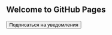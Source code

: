 ## Welcome to GitHub Pages

<script src="https://pxl.denis-kolesnik.dev.altkraft.com/ak_container.js?id=MXw5" ></script>


<button id="init_sub">Подписаться на уведомления</button>
 
<script>
    document.getElementById('init_sub').addEventListener('click', function() { // По клику на кнопку..
    try {
        var akPush = new AKPush();
        akPush.initSubscription() // ..показать форму подписки
        }
    catch (e) {
        console.log(e); // Или записать ошибку в консоль браузера
        }
    });
</script>

